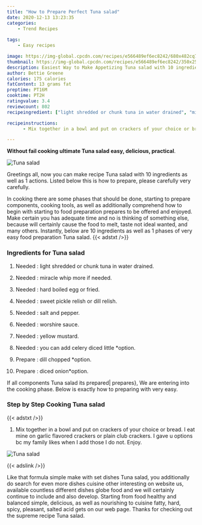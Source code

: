 ```yaml
---
title: "How to Prepare Perfect Tuna salad"
date: 2020-12-13 13:23:35
categories:
    - Trend Recipes
    
tags:
    - Easy recipes

image: https://img-global.cpcdn.com/recipes/e566489ef6ec8242/680x482cq70/tuna-salad-recipe-main-photo.jpg
thumbnail: https://img-global.cpcdn.com/recipes/e566489ef6ec8242/350x250cq70/tuna-salad-recipe-main-photo.jpg
description: Easiest Way to Make Appetizing Tuna salad with 10 ingredients and 1 stages of easy cooking.
author: Bettie Greene
calories: 175 calories
fatContent: 13 grams fat
preptime: PT16M
cooktime: PT2H
ratingvalue: 3.4
reviewcount: 802
recipeingredient: ["light shredded or chunk tuna in water drained", "miracle whip more if needed", "hard boiled egg or fried", "sweet pickle relish or dill relish", "salt and pepper", "worshire sauce", "yellow mustard", "you can add celery diced little option", "dill chopped option", "diced onionoption"]

recipeinstructions: 
      - Mix together in a bowl and put on crackers of your choice or bread I eat mine on garlic flavored crackers or plain club crackers I gave u options bc my family likes when I add those I do not Enjoy

---
```




**Without fail cooking ultimate Tuna salad easy, delicious, practical**. 


![Tuna salad](https://img-global.cpcdn.com/recipes/e566489ef6ec8242/680x482cq70/tuna-salad-recipe-main-photo.jpg "Tuna salad")




Greetings all, now you can make recipe Tuna salad with 10 ingredients as well as 1 actions. Listed below this is how to prepare, please carefully very carefully.

In cooking there are some phases that should be done, starting to prepare components, cooking tools, as well as additionally comprehend how to begin with starting to food preparation prepares to be offered and enjoyed. Make certain you has adequate time and no is thinking of something else, because will certainly cause the food to melt, taste not ideal wanted, and many others. Instantly, below are 10 ingredients as well as 1 phases of very easy food preparation Tuna salad.
{{< adstxt />}}

### Ingredients for Tuna salad


1. Needed  : light shredded or chunk tuna in water drained.

1. Needed  : miracle whip more if needed.

1. Needed  : hard boiled egg or fried.

1. Needed  : sweet pickle relish or dill relish.

1. Needed  : salt and pepper.

1. Needed  : worshire sauce.

1. Needed  : yellow mustard.

1. Needed  : you can add celery diced little *option.

1. Prepare  : dill chopped *option.

1. Prepare  : diced onion*option.



If all components Tuna salad its prepared| prepares}, We are entering into the cooking phase. Below is exactly how to preparing with very easy.

### Step by Step Cooking Tuna salad

{{< adstxt />}}


1. Mix together in a bowl and put on crackers of your choice or bread. I eat mine on garlic flavored crackers or plain club crackers. I gave u options bc my family likes when I add those I do not. Enjoy.



![Tuna salad](https://img-global.cpcdn.com/steps/3e075b6c3d208fc7/160x128cq70/tuna-salad-recipe-step-1-photo.jpg" "Tuna salad")





{{< adslink />}}

Like that formula simple make with set dishes Tuna salad, you additionally do search for even more dishes cuisine other interesting on website us, available countless different dishes globe food and we will certainly continue to include and also develop. Starting from food healthy and balanced simple, delicious, as well as nourishing to cuisine fatty, hard, spicy, pleasant, salted acid gets on our web page. Thanks for checking out the supreme recipe Tuna salad.
